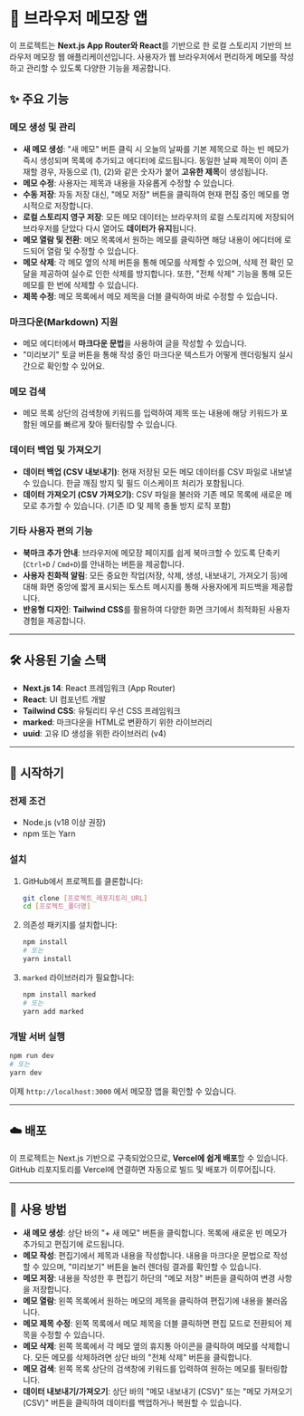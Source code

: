 # 📝 브라우저 메모장 앱

이 프로젝트는 **Next.js App Router와 React**를 기반으로 한 로컬 스토리지 기반의 브라우저 메모장 웹 애플리케이션입니다. 사용자가 웹 브라우저에서 편리하게 메모를 작성하고 관리할 수 있도록 다양한 기능을 제공합니다.

## ✨ 주요 기능

### 메모 생성 및 관리

- **새 메모 생성**: "새 메모" 버튼 클릭 시 오늘의 날짜를 기본 제목으로 하는 빈 메모가 즉시 생성되며 목록에 추가되고 에디터에 로드됩니다. 동일한 날짜 제목이 이미 존재할 경우, 자동으로 (1), (2)와 같은 숫자가 붙어 **고유한 제목**이 생성됩니다.
- **메모 수정**: 사용자는 제목과 내용을 자유롭게 수정할 수 있습니다.
- **수동 저장**: 자동 저장 대신, "메모 저장" 버튼을 클릭하여 현재 편집 중인 메모를 명시적으로 저장합니다.
- **로컬 스토리지 영구 저장**: 모든 메모 데이터는 브라우저의 로컬 스토리지에 저장되어 브라우저를 닫았다 다시 열어도 **데이터가 유지**됩니다.
- **메모 열람 및 전환**: 메모 목록에서 원하는 메모를 클릭하면 해당 내용이 에디터에 로드되어 열람 및 수정할 수 있습니다.
- **메모 삭제**: 각 메모 옆의 삭제 버튼을 통해 메모를 삭제할 수 있으며, 삭제 전 확인 모달을 제공하여 실수로 인한 삭제를 방지합니다. 또한, "전체 삭제" 기능을 통해 모든 메모를 한 번에 삭제할 수 있습니다.
- **제목 수정**: 메모 목록에서 메모 제목을 더블 클릭하여 바로 수정할 수 있습니다.

### 마크다운(Markdown) 지원

- 메모 에디터에서 **마크다운 문법**을 사용하여 글을 작성할 수 있습니다.
- "미리보기" 토글 버튼을 통해 작성 중인 마크다운 텍스트가 어떻게 렌더링될지 실시간으로 확인할 수 있어요.

### 메모 검색

- 메모 목록 상단의 검색창에 키워드를 입력하여 제목 또는 내용에 해당 키워드가 포함된 메모를 빠르게 찾아 필터링할 수 있습니다.

### 데이터 백업 및 가져오기

- **데이터 백업 (CSV 내보내기)**: 현재 저장된 모든 메모 데이터를 CSV 파일로 내보낼 수 있습니다. 한글 깨짐 방지 및 필드 이스케이프 처리가 포함됩니다.
- **데이터 가져오기 (CSV 가져오기)**: CSV 파일을 불러와 기존 메모 목록에 새로운 메모로 추가할 수 있습니다. (기존 ID 및 제목 충돌 방지 로직 포함)

### 기타 사용자 편의 기능

- **북마크 추가 안내**: 브라우저에 메모장 페이지를 쉽게 북마크할 수 있도록 단축키(`Ctrl+D` / `Cmd+D`)를 안내하는 버튼을 제공합니다.
- **사용자 친화적 알림**: 모든 중요한 작업(저장, 삭제, 생성, 내보내기, 가져오기 등)에 대해 화면 중앙에 짧게 표시되는 토스트 메시지를 통해 사용자에게 피드백을 제공합니다.
- **반응형 디자인**: **Tailwind CSS**를 활용하여 다양한 화면 크기에서 최적화된 사용자 경험을 제공합니다.

---

## 🛠️ 사용된 기술 스택

- **Next.js 14**: React 프레임워크 (App Router)
- **React**: UI 컴포넌트 개발
- **Tailwind CSS**: 유틸리티 우선 CSS 프레임워크
- **marked**: 마크다운을 HTML로 변환하기 위한 라이브러리
- **uuid**: 고유 ID 생성을 위한 라이브러리 (v4)

---

## 🚀 시작하기

### 전제 조건

- Node.js (v18 이상 권장)
- npm 또는 Yarn

### 설치

1.  GitHub에서 프로젝트를 클론합니다:
    ```bash
    git clone [프로젝트_레포지토리_URL]
    cd [프로젝트_폴더명]
    ```
2.  의존성 패키지를 설치합니다:
    ```bash
    npm install
    # 또는
    yarn install
    ```
3.  `marked` 라이브러리가 필요합니다:
    ```bash
    npm install marked
    # 또는
    yarn add marked
    ```

### 개발 서버 실행

```bash
npm run dev
# 또는
yarn dev
```

이제 `http://localhost:3000` 에서 메모장 앱을 확인할 수 있습니다.

---

## ☁️ 배포

이 프로젝트는 Next.js 기반으로 구축되었으므로, **Vercel에 쉽게 배포**할 수 있습니다. GitHub 리포지토리를 Vercel에 연결하면 자동으로 빌드 및 배포가 이루어집니다.

---

## 📝 사용 방법

- **새 메모 생성**: 상단 바의 "+ 새 메모" 버튼을 클릭합니다. 목록에 새로운 빈 메모가 추가되고 편집기에 로드됩니다.
- **메모 작성**: 편집기에서 제목과 내용을 작성합니다. 내용을 마크다운 문법으로 작성할 수 있으며, "미리보기" 버튼을 눌러 렌더링 결과를 확인할 수 있습니다.
- **메모 저장**: 내용을 작성한 후 편집기 하단의 "메모 저장" 버튼을 클릭하여 변경 사항을 저장합니다.
- **메모 열람**: 왼쪽 목록에서 원하는 메모의 제목을 클릭하여 편집기에 내용을 불러옵니다.
- **메모 제목 수정**: 왼쪽 목록에서 메모 제목을 더블 클릭하면 편집 모드로 전환되어 제목을 수정할 수 있습니다.
- **메모 삭제**: 왼쪽 목록에서 각 메모 옆의 휴지통 아이콘을 클릭하여 메모를 삭제합니다. 모든 메모를 삭제하려면 상단 바의 "전체 삭제" 버튼을 클릭합니다.
- **메모 검색**: 왼쪽 목록 상단의 검색창에 키워드를 입력하여 원하는 메모를 필터링합니다.
- **데이터 내보내기/가져오기**: 상단 바의 "메모 내보내기 (CSV)" 또는 "메모 가져오기 (CSV)" 버튼을 클릭하여 데이터를 백업하거나 복원할 수 있습니다.
